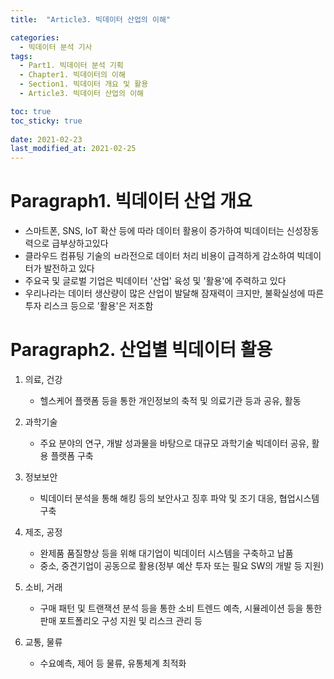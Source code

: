 ```yaml
---
title:  "Article3. 빅데이터 산업의 이해"

categories:
  - 빅데이터 분석 기사
tags:
  - Part1. 빅데이터 분석 기획
  - Chapter1. 빅데이터의 이해
  - Section1. 빅데이터 개요 및 활용
  - Article3. 빅데이터 산업의 이해

toc: true
toc_sticky: true
 
date: 2021-02-23
last_modified_at: 2021-02-25
---
```


# Paragraph1. 빅데이터 산업 개요

- 스마트폰, SNS, IoT 확산 등에 따라 데이터 활용이 증가하여 빅데이터는 신성장동력으로 급부상하고있다
- 클라우드 컴퓨팅 기술의 ㅂ라전으로 데이터 처리 비용이 급격하게 감소하여 빅데이터가 발전하고 있다
- 주요국 및 글로벌 기업은 빅데이터 '산업' 육성 및 '활용'에 주력하고 있다
- 우리나라는 데이터 생산량이 많은 산업이 발달해 잠재력이 크지만, 불확실성에 따른 투자 리스크 등으로 '활용'은 저조함

# Paragraph2. 산업별 빅데이터 활용

1. 의료, 건강

   - 헬스케어 플랫폼 등을 통한 개인정보의 축적 및 의료기관 등과 공유, 활동

   

2. 과학기술

   - 주요 분야의 연구, 개발 성과물을 바탕으로 대규모 과학기술 빅데이터 공유, 활용 플랫폼 구축

   

3. 정보보안

   - 빅데이터 분석을 통해 해킹 등의 보안사고 징후 파악 및 조기 대응, 협업시스템 구축

   

4. 제조, 공정

   - 완제품 품질향상 등을 위해 대기업이 빅데이터 시스템을 구축하고 납품
   - 중소, 중견기업이 공동으로 활용(정부 예산 투자 또는 필요 SW의 개발 등 지원)

   

5. 소비, 거래

   - 구매 패턴 및 트랜잭션 분석 등을 통한 소비 트렌드 예측, 시뮬레이션 등을 통한 판매 포트폴리오 구성 지원 및 리스크 관리 등

   

6. 교통, 물류

   -  수요예측, 제어 등 물류, 유통체계 최적화